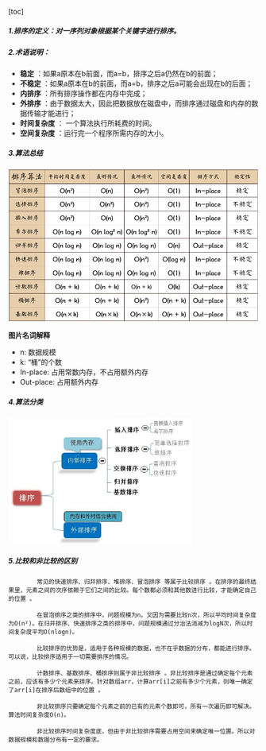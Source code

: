 [toc]

##### 1.排序的定义：对一序列对象根据某个关键字进行排序。

##### 2.术语说明：

- **稳定** ：如果a原本在b前面，而a=b，排序之后a仍然在b的前面；
- **不稳定** ：如果a原本在b的前面，而a=b，排序之后a可能会出现在b的后面；
- **内排序** ：所有排序操作都在内存中完成；
- **外排序** ：由于数据太大，因此把数据放在磁盘中，而排序通过磁盘和内存的数据传输才能进行；
- **时间复杂度** ： 一个算法执行所耗费的时间。
- **空间复杂度** ：运行完一个程序所需内存的大小。

##### 3.算法总结  

![image](.res/1/format,png-20210419103648597.png)  

**图片名词解释**

- n: 数据规模
- k: “桶”的个数
- In-place: 占用常数内存，不占用额外内存
- Out-place: 占用额外内存

##### 4.算法分类

<img src=".res/1/format,png-20210419103921010.png" alt="image" style="zoom:70%;" />

##### 5.比较和非比较的区别

     		常见的快速排序、归并排序、堆排序、冒泡排序 等属于比较排序 。在排序的最终结果里，元素之间的次序依赖于它们之间的比较。每个数都必须和其他数进行比较，才能确定自己的位置 。
    
    		在冒泡排序之类的排序中，问题规模为n，又因为需要比较n次，所以平均时间复杂度为O(n²)。在归并排序、快速排序之类的排序中，问题规模通过分治法消减为logN次，所以时间复杂度平均O(nlogn)。
    
    		比较排序的优势是，适用于各种规模的数据，也不在乎数据的分布，都能进行排序。可以说，比较排序适用于一切需要排序的情况。
    
    		计数排序、基数排序、桶排序则属于非比较排序 。非比较排序是通过确定每个元素之前，应该有多少个元素来排序。针对数组arr，计算arr[i]之前有多少个元素，则唯一确定了arr[i]在排序后数组中的位置 。
    
    		非比较排序只要确定每个元素之前的已有的元素个数即可，所有一次遍历即可解决。算法时间复杂度O(n)。
    
    		非比较排序时间复杂度底，但由于非比较排序需要占用空间来确定唯一位置。所以对数据规模和数据分布有一定的要求。
